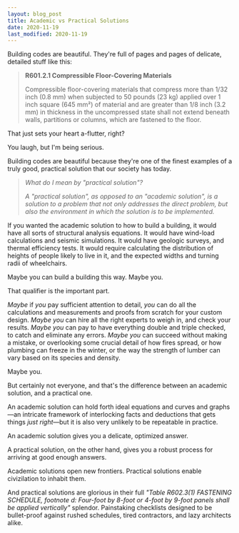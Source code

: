 ```yaml
---
layout: blog_post
title: Academic vs Practical Solutions
date: 2020-11-19
last_modified: 2020-11-19
---
```


Building codes are beautiful. They're full of pages and pages of delicate, detailed stuff like this:

> **R601.2.1 Compressible Floor-Covering Materials**
> 
> Compressible floor-covering materials that compress more than 1/32 inch (0.8 mm) when subjected to 50 pounds (23 kg) applied over 1 inch square (645 mm²) of material and are greater than 1/8 inch (3.2 mm) in thickness in the uncompressed state shall not extend beneath walls, partitions or columns, which are fastened to the floor.

That just sets your heart a-flutter, right?

You laugh, but I'm being serious.<!--more-->

Building codes are beautiful because they're one of the finest examples of a truly good, practical solution that our society has today.

> *What do I mean by "practical solution"?*
> 
> *A "practical solution", as opposed to an "academic solution", is a solution to a problem that not only addresses the direct problem, but also the environment in which the solution is to be implemented.*

If you wanted the academic solution to how to build a building, it would have all sorts of structural analysis equations. It would have wind-load calculations and seismic simulations. It would have geologic surveys, and thermal efficiency tests. It would require calculating the distribution of heights of people likely to live in it, and the expected widths and turning radii of wheelchairs.

Maybe you can build a building this way. Maybe you.

That qualifier is the important part.

*Maybe* if *you* pay sufficient attention to detail, *you* can do all the calculations and measurements and proofs from scratch for your custom design. *Maybe you* can hire all the right experts to weigh in, and check your results. *Maybe you* can pay to have everything double and triple checked, to catch and eliminate any errors. *Maybe you* can succeed without making a mistake, or overlooking some crucial detail of how fires spread, or how plumbing can freeze in the winter, or the way the strength of lumber can vary based on its species and density.

Maybe you.

But certainly not everyone, and that's the difference between an academic solution, and a practical one.

An academic solution can hold forth ideal equations and curves and graphs—an intricate framework of interlocking facts and deductions that gets things *just right*—but it is also very unlikely to be repeatable in practice.

An academic solution gives you a delicate, optimized answer.

A practical solution, on the other hand, gives you a robust process for arriving at good enough answers.

Academic solutions open new frontiers. Practical solutions enable civizilation to inhabit them.

And practical solutions are glorious in their full *"Table R602.3(1) FASTENING SCHEDULE, footnote d: Four-foot by 8-foot or 4-foot by 9-foot panels shall be applied vertically"* splendor. Painstaking checklists designed to be bullet-proof against rushed schedules, tired contractors, and lazy architects alike.
